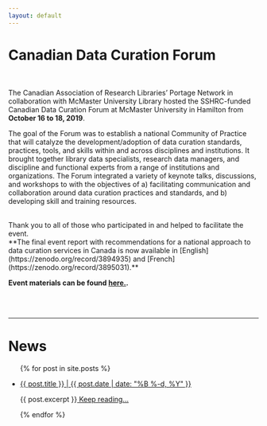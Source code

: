 ```yaml
---
layout: default
---
```


<h1 class="post-title">Canadian Data Curation Forum</h1>
<br />

The Canadian Association of Research Libraries’ Portage Network in collaboration with McMaster University Library hosted the SSHRC-funded Canadian Data Curation Forum at McMaster University in Hamilton from <strong>October 16 to 18, 2019</strong>.  

The goal of the Forum was to establish a national Community of Practice that will catalyze the development/adoption of data curation standards, practices, tools, and skills within and across disciplines and institutions. It brought together library data specialists, research data managers, and discipline and functional experts from a range of institutions and organizations. The Forum integrated a variety of keynote talks, discussions, and workshops to with the objectives of a) facilitating communication and collaboration around data curation practices and standards, and b) developing skill and training resources.

<br /> 
Thank you to all of those who participated in and helped to facilitate the event. 

<br />
**The final event report with recommendations for a national approach to data curation services in Canada is now available in [English](https://zenodo.org/record/3894935) and [French](https://zenodo.org/record/3895031).**
<br />

**Event materials can be found [here.](../materials).**

<br />
<br />

---
<h1 class="post-title">News</h1>

<ul class="listing">
{% for post in site.posts %}
  <li class="listing-item">
   <p><a href="{{ site.baseurl }}{{ post.url }}">{{ post.title }} | {{ post.date | date: "%B %-d, %Y" }}</a></p>
    <div>
        {{ post.excerpt }}<a class="excerpt" href="{{ site.baseurl }}{{ post.url }}"> Keep reading...</a>
    </div>
  </li>

{% endfor %}
</ul>
